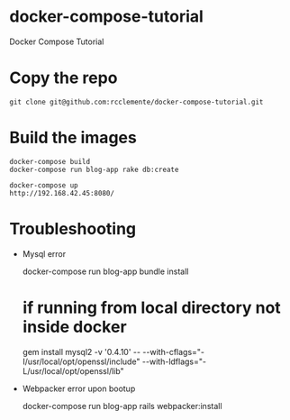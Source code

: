 # docker-compose-tutorial
Docker Compose Tutorial

# Copy the repo

    git clone git@github.com:rcclemente/docker-compose-tutorial.git

# Build the images

    docker-compose build
    docker-compose run blog-app rake db:create

    docker-compose up
    http://192.168.42.45:8080/

# Troubleshooting
- Mysql error

    docker-compose run blog-app bundle install

    # if running from local directory not inside docker
    gem install mysql2 -v '0.4.10' -- --with-cflags=\"-I/usr/local/opt/openssl/include\" --with-ldflags=\"-L/usr/local/opt/openssl/lib\"


- Webpacker error upon bootup

    docker-compose run blog-app rails webpacker:install

